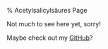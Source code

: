 % Acetylsalicylsäures Page

Not much to see here yet, sorry!

Maybe check out my [GitHub](https://github.com/Acetylsalicylsaeure/)?
